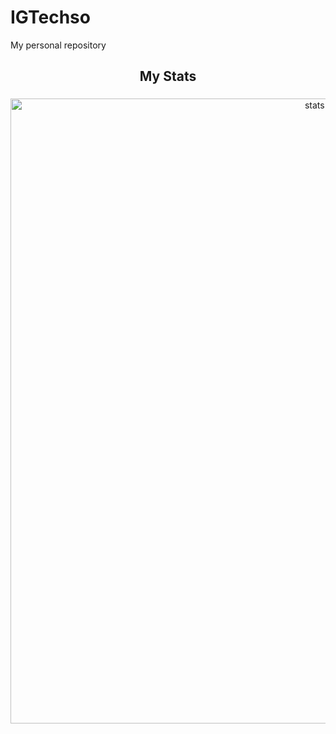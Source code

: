 # IGTechso
My personal repository

<h2 align="center">My Stats</h2>

###

<div align="center">
  <img src="http://github-profile-summary-cards.vercel.app/api/cards/profile-details?username=IGTUpdate&theme=bear" width=1000  alt="stats graph"/>

</div>
